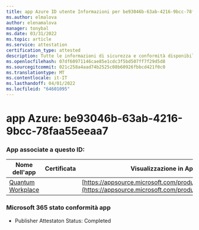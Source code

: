 ```yaml
---
title: app Azure ID utente Informazioni per be93046b-63ab-4216-9bcc-78faa55eeaa7
ms.author: elmalova
author: elenamalova
manager: tonybal
ms.date: 03/31/2022
ms.topic: article
ms.service: attestation
certification_type: attested
description: Tutte le informazioni di sicurezza e conformità disponibili per be93046b-63ab-4216-9bcc-78faa55eeaa7.
ms.openlocfilehash: 07df60971146cae85e1cdc3f5bd507ff7f29d5d8
ms.sourcegitcommit: 021c258a4aad74b2525c08b60926fbbcd421f0c0
ms.translationtype: MT
ms.contentlocale: it-IT
ms.lasthandoff: 04/01/2022
ms.locfileid: "64601095"
---
```

# <a name="azure-app-id-be93046b-63ab-4216-9bcc-78faa55eeaa7"></a>app Azure: be93046b-63ab-4216-9bcc-78faa55eeaa7


### <a name="apps-associated-with-this-id"></a>App associate a questo ID:
| **Nome dell'app** | **Certificata** | **Visualizzazione in AppSource** |
|--------------|---------------|-----------------------|
| [Quantum Workplace](../forward/WA104381747.md) |  | [https://appsource.microsoft.com/product/office/WA104381747](https://appsource.microsoft.com/product/office/WA104381747) |

### <a name="microsoft-365-app-compliance-status"></a>Microsoft 365 stato conformità app
- Publisher Attestaton Status: Completed
